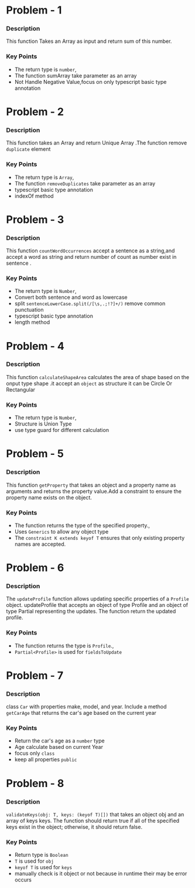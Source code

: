 # Problem - 1

### Description

This function Takes an Array <number> as input and return sum of this number.

### Key Points

- The return type is `number`,
- The function sumArray take parameter as an array
- Not Handle Negative Value,focus on only typescript basic type annotation

# Problem - 2

### Description

This function takes an Array and return Unique Array .The function remove `duplicate` element

### Key Points

- The return type is `Array`,
- The function `removeDuplicates` take parameter as an array
- typescript basic type annotation
- indexOf method

# Problem - 3

### Description

This function `countWordOccurrences` accept a sentence as a string,and accept a word as string and return number of count as number exist in sentence .

### Key Points

- The return type is `Number`,
- Convert both sentence and word as lowercase
- split `sentenceLowerCase.split(/[\s,.;!?]+/)` remove common punctuation
- typescript basic type annotation
- length method

# Problem - 4

### Description

This function `calculateShapeArea` calculates the area of shape based on the onput type shape .it accept an `object` as structure it can be Circle Or Rectangular

### Key Points

- The return type is `Number`,
- Structure is Union Type
- use type guard for different calculation

# Problem - 5

### Description

This function `getProperty` that takes an object and a property name as arguments and returns the property value.Add a constraint to ensure the property name exists on the object.

### Key Points

- The function returns the type of the specified property.,
- Uses `Generics` to allow any object type
- The `constraint K extends keyof T` ensures that only existing property names are accepted.

# Problem - 6

### Description

The `updateProfile` function allows updating specific properties of a `Profile` object. updateProfile that accepts an object of type Profile and an object of type Partial representing the updates. The function return the updated profile.

### Key Points

- The function returns the type is `Profile`.,
- `Partial<Profile>` is used for `fieldsToUpdate`

# Problem - 7

### Description

class `Car` with properties make, model, and year. Include a method `getCarAge` that returns the car's age based on the current year

### Key Points

- Return the car's age as a `number` type
- Age calculate based on current Year
- focus only `class`
- keep all properties `public`

# Problem - 8

### Description

`validateKeys(obj: T, keys: (keyof T)[])` that takes an object obj and an array of keys keys. The function should return true if all of the specified keys exist in the object; otherwise, it should return false.

### Key Points

- Return type is `Boolean`
- `T` is used for `obj`
- `keyof T` is used for `keys`
- manually check is it object or not because in runtime their may be error occurs
